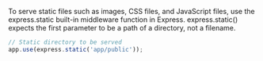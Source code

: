 To serve static files such as images, CSS files, and JavaScript files, use the express.static built-in middleware function in Express.
express.static() expects the first parameter to be a path of a directory, not a filename.

```js
// Static directory to be served
app.use(express.static('app/public'));
```
